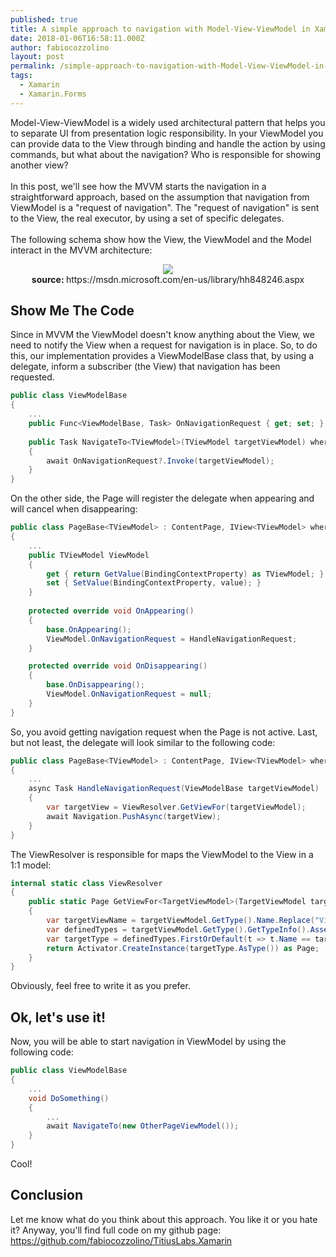 ```yaml
---
published: true
title: A simple approach to navigation with Model-View-ViewModel in Xamarin.Forms
date: 2018-01-06T16:58:11.000Z
author: fabiocozzolino
layout: post
permalink: /simple-approach-to-navigation-with-Model-View-ViewModel-in-Xamarin-Forms/
tags:
  - Xamarin
  - Xamarin.Forms
---
```

Model-View-ViewModel is a widely used architectural pattern that helps you to separate UI from presentation logic responsibility. In your ViewModel you can provide data to the View through binding and handle the action by using commands, but what about the navigation? Who is responsible for showing another view?<br/><br/>
In this post, we'll see how the MVVM starts the navigation in a straightforward approach, based on the assumption that navigation from ViewModel is a "request of navigation". The "request of navigation" is sent to the View, the real executor, by using a set of specific delegates.<br/><br/>
The following schema show how the View, the ViewModel and the Model interact in the MVVM architecture:

<p align="center">
  <img src="https://i-msdn.sec.s-msft.com/dynimg/IC564167.png"><br/>
  <b>source: </b>https://msdn.microsoft.com/en-us/library/hh848246.aspx<br>
</p>

## Show Me The Code
Since in MVVM the ViewModel doesn't know anything about the View, we need to notify the View when a request for navigation is in place. So, to do this, our implementation provides a ViewModelBase class that, by using a delegate, inform a subscriber (the View) that navigation has been requested. 
~~~ csharp
public class ViewModelBase
{
    ...
    public Func<ViewModelBase, Task> OnNavigationRequest { get; set; }
  
    public Task NavigateTo<TViewModel>(TViewModel targetViewModel) where TViewModel : ViewModelBase
    {
        await OnNavigationRequest?.Invoke(targetViewModel);
    }
}
~~~ 
On the other side, the Page will register the delegate when appearing and will cancel when disappearing:
~~~ csharp
public class PageBase<TViewModel> : ContentPage, IView<TViewModel> where TViewModel:ViewModelBase,new()
{
    ...
    public TViewModel ViewModel
    {
        get { return GetValue(BindingContextProperty) as TViewModel; }
        set { SetValue(BindingContextProperty, value); }
    }
  
    protected override void OnAppearing()
    {
        base.OnAppearing();
        ViewModel.OnNavigationRequest = HandleNavigationRequest;
    }

    protected override void OnDisappearing()
    {
        base.OnDisappearing();
        ViewModel.OnNavigationRequest = null;
    }
}
~~~ 
So, you avoid getting navigation request when the Page is not active. Last, but not least, the delegate will look similar to the following code:
~~~ csharp
public class PageBase<TViewModel> : ContentPage, IView<TViewModel> where TViewModel:ViewModelBase,new()
{
    ...
    async Task HandleNavigationRequest(ViewModelBase targetViewModel)
    {
        var targetView = ViewResolver.GetViewFor(targetViewModel);
        await Navigation.PushAsync(targetView);
    }
}
~~~ 
The ViewResolver is responsible for maps the ViewModel to the View in a 1:1 model:
~~~ csharp
internal static class ViewResolver
{
    public static Page GetViewFor<TargetViewModel>(TargetViewModel targetViewModel) where TargetViewModel : ViewModelBase, new()
    {
        var targetViewName = targetViewModel.GetType().Name.Replace("ViewModel", "Page");
        var definedTypes = targetViewModel.GetType().GetTypeInfo().Assembly.DefinedTypes;
        var targetType = definedTypes.FirstOrDefault(t => t.Name == targetViewName);
        return Activator.CreateInstance(targetType.AsType()) as Page;
    }
}
~~~ 
Obviously, feel free to write it as you prefer.

## Ok, let's use it!
Now, you will be able to start navigation in ViewModel by using the following code:
~~~ csharp
public class ViewModelBase
{
    ...
    void DoSomething()
    {
        ...
        await NavigateTo(new OtherPageViewModel());
    }
}
~~~ 
Cool!

## Conclusion
Let me know what do you think about this approach. You like it or you hate it? Anyway, you'll find full code on my github page: https://github.com/fabiocozzolino/TitiusLabs.Xamarin
